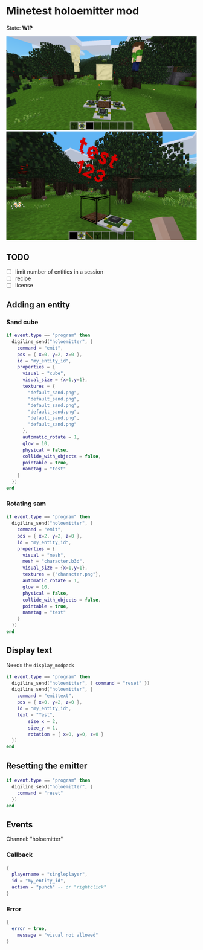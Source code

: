 
# Minetest holoemitter mod

State: **WIP**

<img src="./screenshot.png"/>
<img src="./screenshot_text.png"/>

## TODO

* [ ] limit number of entities in a session
* [ ] recipe
* [ ] license

## Adding an entity

### Sand cube

```lua
if event.type == "program" then
  digiline_send("holoemitter", {
    command = "emit",
    pos = { x=0, y=2, z=0 },
    id = "my_entity_id",
    properties = {
      visual = "cube",
      visual_size = {x=1,y=1},
      textures = {
        "default_sand.png",
        "default_sand.png",
        "default_sand.png",
        "default_sand.png",
        "default_sand.png",
        "default_sand.png"
      },
      automatic_rotate = 1,
      glow = 10,
      physical = false,
      collide_with_objects = false,
      pointable = true,
      nametag = "test"
    }
  })
end
```

### Rotating sam

```lua
if event.type == "program" then
  digiline_send("holoemitter", {
    command = "emit",
    pos = { x=2, y=2, z=0 },
    id = "my_entity_id",
    properties = {
      visual = "mesh",
      mesh = "character.b3d",
      visual_size = {x=1,y=1},
      textures = {"character.png"},
      automatic_rotate = 1,
      glow = 10,
      physical = false,
      collide_with_objects = false,
      pointable = true,
      nametag = "test"
    }
  })
end
```

## Display text

Needs the `display_modpack`

```lua
if event.type == "program" then
  digiline_send("holoemitter", { command = "reset" })
  digiline_send("holoemitter", {
    command = "emittext",
    pos = { x=0, y=2, z=0 },
    id = "my_entity_id",
    text = "Test",
		size_x = 2,
		size_y = 1,
		rotation = { x=0, y=0, z=0 }
  })
end
```


## Resetting the emitter
```lua
if event.type == "program" then
  digiline_send("holoemitter", {
    command = "reset"
  })
end
```

## Events

Channel: "holoemitter"

### Callback

```lua
{
  playername = "singleplayer",
  id = "my_entity_id",
  action = "punch" -- or "rightclick"
}
```

### Error

```lua
{
  error = true,
	message = "visual not allowed"
}
```
